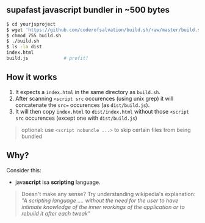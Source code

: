 ## supafast javascript bundler in ~500 bytes

```sh
$ cd yourjsproject
$ wget 'https://github.com/coderofsalvation/build.sh/raw/master/build.sh'
$ chmod 755 build.sh
$ ./build.sh
$ ls -la dist
index.html
build.js             # profit!
```

## How it works

1. It expects a `index.html` in the same directory as `build.sh`.<br>
1. After scanning `<script src` occurences (using unix grep) it will concatenate the `src=` occurences (as `dist/build.js`).
1. It will then copy `index.html` to `dist/index.html` without those `<script src` occurences (except one with `dist/build.js`)

> optional: use `<script nobundle ...>` to skip certain files from being bundled

## Why?

Consider this: 

* java**script** isa **scripting** language.<br>

> Doesn't make any sense? Try understanding wikipedia's explanation: _"A scripting language .... without the need for the user to have intimate knowledge of the inner workings of the application or to rebuild it after each tweak"_
 
